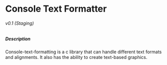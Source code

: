 # Console Text Formatter
###### v0.1 _(Staging)_

##### Description
Console-text-formatting is a c library that can handle different text formats and alignments. It also has the ability to create text-based graphics.
